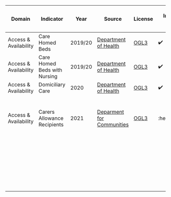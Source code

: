 | Domain | Indicator | Year | Source | License | Indicator Code Added to `R/` | Data Added to `data/` |
| --- | --- | --- | --- | --- | --- | --- |
| Access & Availability | Care Homed Beds | 2019/20 | [Department of Health](https://www.health-ni.gov.uk/publications/statistics-community-care-adults-northern-ireland-201920) | [OGL3](https://www.health-ni.gov.uk/crown-copyright) | :heavy_check_mark: | :heavy_check_mark: |
| Access & Availability | Care Homed Beds with Nursing | 2019/20 | [Department of Health](https://www.health-ni.gov.uk/publications/statistics-community-care-adults-northern-ireland-201920) | [OGL3](https://www.health-ni.gov.uk/crown-copyright) | :heavy_check_mark: | :heavy_check_mark: |
| Access & Availability | Domiciliary Care | 2020 | [Department of Health](https://www.health-ni.gov.uk/publications/domiciliary-care-services-adults-northern-ireland-2020) | [OGL3](https://www.health-ni.gov.uk/crown-copyright) | :heavy_check_mark: | :heavy_check_mark: |
| Access & Availability | Carers Allowance Recipients | 2021 | [Deparment for Communities](https://www.communities-ni.gov.uk/publications/benefits-statistics-summary-publication-national-statistics-may-2021) | [OGL3](https://www.communities-ni.gov.uk/crown-copyright) | :heavy_checl_mark: | :x: - data at LGD, not HSCT level |
|  |  |  |  |  |  |  |
|  |  |  |  |  |  |  |
|  |  |  |  |  |  |  |
|  |  |  |  |  |  |  |
|  |  |  |  |  |  |  |
|  |  |  |  |  |  |  |
|  |  |  |  |  |  |  |
|  |  |  |  |  |  |  |
|  |  |  |  |  |  |  |
|  |  |  |  |  |  |  |
|  |  |  |  |  |  |  |
|  |  |  |  |  |  |  |
|  |  |  |  |  |  |  |
|  |  |  |  |  |  |  |
|  |  |  |  |  |  |  |
|  |  |  |  |  |  |  |
|  |  |  |  |  |  |  |
|  |  |  |  |  |  |  |
|  |  |  |  |  |  |  |
|  |  |  |  |  |  |  |
|  |  |  |  |  |  |  |
|  |  |  |  |  |  |  |
|  |  |  |  |  |  |  |
|  |  |  |  |  |  |  |
|  |  |  |  |  |  |  |
|  |  |  |  |  |  |  |
